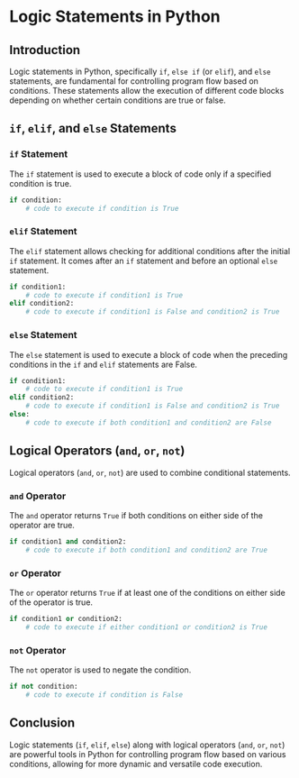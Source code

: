 # Logic Statements in Python

## Introduction
Logic statements in Python, specifically `if`, `else if` (or `elif`), and `else` statements, are fundamental for controlling program flow based on conditions. These statements allow the execution of different code blocks depending on whether certain conditions are true or false.

## `if`, `elif`, and `else` Statements
### `if` Statement
The `if` statement is used to execute a block of code only if a specified condition is true.

```python
if condition:
    # code to execute if condition is True
```

### `elif` Statement
The `elif` statement allows checking for additional conditions after the initial `if` statement. It comes after an `if` statement and before an optional `else` statement.

```python
if condition1:
    # code to execute if condition1 is True
elif condition2:
    # code to execute if condition1 is False and condition2 is True
```

### `else` Statement
The `else` statement is used to execute a block of code when the preceding conditions in the `if` and `elif` statements are False.

```python
if condition1:
    # code to execute if condition1 is True
elif condition2:
    # code to execute if condition1 is False and condition2 is True
else:
    # code to execute if both condition1 and condition2 are False
```

## Logical Operators (`and`, `or`, `not`)
Logical operators (`and`, `or`, `not`) are used to combine conditional statements.

### `and` Operator
The `and` operator returns `True` if both conditions on either side of the operator are true.

```python
if condition1 and condition2:
    # code to execute if both condition1 and condition2 are True
```

### `or` Operator
The `or` operator returns `True` if at least one of the conditions on either side of the operator is true.

```python
if condition1 or condition2:
    # code to execute if either condition1 or condition2 is True
```

### `not` Operator
The `not` operator is used to negate the condition.

```python
if not condition:
    # code to execute if condition is False
```

## Conclusion
Logic statements (`if`, `elif`, `else`) along with logical operators (`and`, `or`, `not`) are powerful tools in Python for controlling program flow based on various conditions, allowing for more dynamic and versatile code execution.